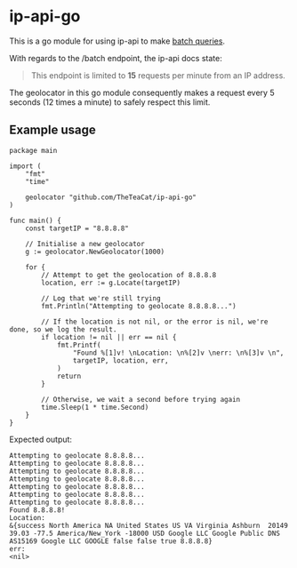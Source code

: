 # ip-api-go

This is a go module for using ip-api to make [batch queries](https://ip-api.com/docs/api:batch).

With regards to the /batch endpoint, the ip-api docs state:

> This endpoint is limited to **15** requests per minute from an IP address.

The geolocator in this go module consequently makes a request every 5 seconds (12 times a minute) to safely respect this limit.



## Example usage

```golang
package main

import (
	"fmt"
	"time"

	geolocator "github.com/TheTeaCat/ip-api-go"
)

func main() {
	const targetIP = "8.8.8.8"

	// Initialise a new geolocator
	g := geolocator.NewGeolocator(1000)

	for {
		// Attempt to get the geolocation of 8.8.8.8
		location, err := g.Locate(targetIP)

		// Log that we're still trying
		fmt.Println("Attempting to geolocate 8.8.8.8...")

		// If the location is not nil, or the error is nil, we're done, so we log the result.
		if location != nil || err == nil {
			fmt.Printf(
				"Found %[1]v! \nLocation: \n%[2]v \nerr: \n%[3]v \n",
				targetIP, location, err,
			)
			return
		}

		// Otherwise, we wait a second before trying again
		time.Sleep(1 * time.Second)
	}
}
```



Expected output:

```
Attempting to geolocate 8.8.8.8...
Attempting to geolocate 8.8.8.8...
Attempting to geolocate 8.8.8.8...
Attempting to geolocate 8.8.8.8...
Attempting to geolocate 8.8.8.8...
Attempting to geolocate 8.8.8.8...
Attempting to geolocate 8.8.8.8...
Found 8.8.8.8! 
Location: 
&{success North America NA United States US VA Virginia Ashburn  20149 39.03 -77.5 America/New_York -18000 USD Google LLC Google Public DNS AS15169 Google LLC GOOGLE false false true 8.8.8.8} 
err: 
<nil>
```

